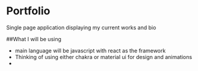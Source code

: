 # Portfolio
Single page application displaying my current works and bio

##What I will be using
- main language will be javascript with react as the framework
- Thinking of using either chakra or material ui for design and animations
- 
